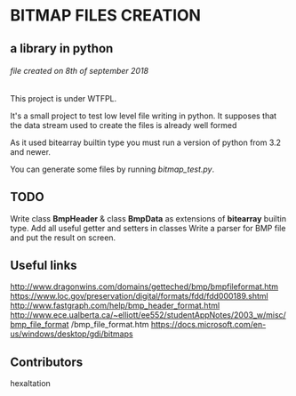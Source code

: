 # BITMAP FILES CREATION
## a library in python
###### file created on 8th of september 2018

This project is under WTFPL.

It's a small project to test low level file writing in python.
It supposes that the data stream used to create the files is already well formed

As it used bitearray builtin type you must run a version of python from 3.2 and newer.

You can generate some files by running _bitmap_test.py_.

## TODO
Write class **BmpHeader** & class **BmpData** as extensions of **bitearray** builtin type.
Add all useful getter and setters in classes
Write a parser for BMP file and put the result on screen.

## Useful links
http://www.dragonwins.com/domains/getteched/bmp/bmpfileformat.htm
https://www.loc.gov/preservation/digital/formats/fdd/fdd000189.shtml
http://www.fastgraph.com/help/bmp_header_format.html
http://www.ece.ualberta.ca/~elliott/ee552/studentAppNotes/2003_w/misc/bmp_file_format
/bmp_file_format.htm
https://docs.microsoft.com/en-us/windows/desktop/gdi/bitmaps

## Contributors
hexaltation
